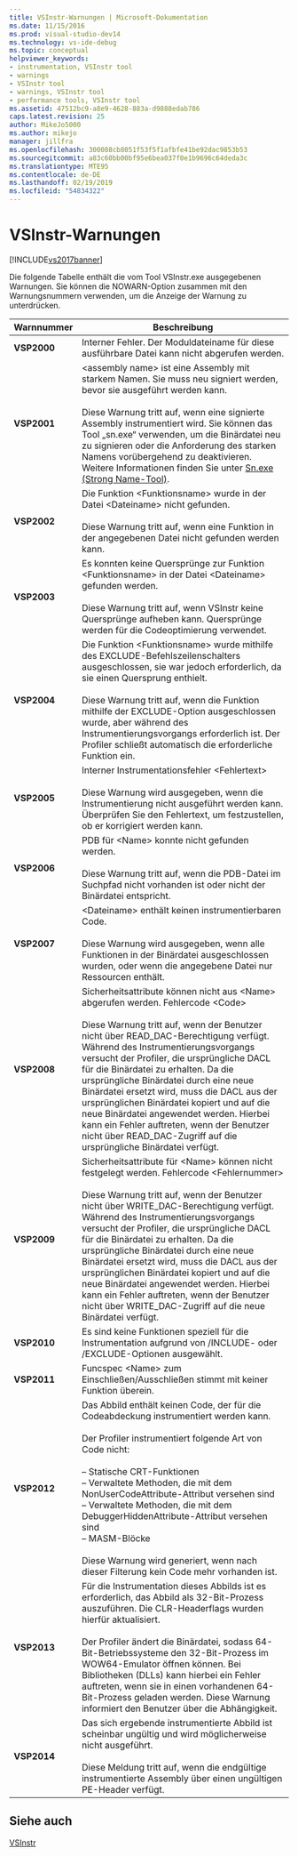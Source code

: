 ```yaml
---
title: VSInstr-Warnungen | Microsoft-Dokumentation
ms.date: 11/15/2016
ms.prod: visual-studio-dev14
ms.technology: vs-ide-debug
ms.topic: conceptual
helpviewer_keywords:
- instrumentation, VSInstr tool
- warnings
- VSInstr tool
- warnings, VSInstr tool
- performance tools, VSInstr tool
ms.assetid: 47512bc9-a8e9-4628-883a-d9888edab786
caps.latest.revision: 25
author: MikeJo5000
ms.author: mikejo
manager: jillfra
ms.openlocfilehash: 300088cb8051f53f5f1afbfe41be92dac9853b53
ms.sourcegitcommit: a83c60bb00bf95e6bea037f0e1b9696c64deda3c
ms.translationtype: MTE95
ms.contentlocale: de-DE
ms.lasthandoff: 02/19/2019
ms.locfileid: "54834322"
---
```

# <a name="vsinstr-warnings"></a>VSInstr-Warnungen
[!INCLUDE[vs2017banner](../includes/vs2017banner.md)]

Die folgende Tabelle enthält die vom Tool VSInstr.exe ausgegebenen Warnungen. Sie können die NOWARN-Option zusammen mit den Warnungsnummern verwenden, um die Anzeige der Warnung zu unterdrücken.  
  
|Warnnummer|Beschreibung|  
|--------------------|-----------------|  
|**VSP2000**|Interner Fehler. Der Moduldateiname für diese ausführbare Datei kann nicht abgerufen werden.|  
|**VSP2001**|\<assembly name> ist eine Assembly mit starkem Namen. Sie muss neu signiert werden, bevor sie ausgeführt werden kann.<br /><br /> Diese Warnung tritt auf, wenn eine signierte Assembly instrumentiert wird. Sie können das Tool „sn.exe“ verwenden, um die Binärdatei neu zu signieren oder die Anforderung des starken Namens vorübergehend zu deaktivieren. Weitere Informationen finden Sie unter [Sn.exe (Strong Name-Tool)](http://msdn.microsoft.com/library/c1d2b532-1b8e-4c7a-8ac5-53b801135ec6).|  
|**VSP2002**|Die Funktion \<Funktionsname> wurde in der Datei \<Dateiname> nicht gefunden.<br /><br /> Diese Warnung tritt auf, wenn eine Funktion in der angegebenen Datei nicht gefunden werden kann.|  
|**VSP2003**|Es konnten keine Quersprünge zur Funktion \<Funktionsname> in der Datei \<Dateiname> gefunden werden.<br /><br /> Diese Warnung tritt auf, wenn VSInstr keine Quersprünge aufheben kann. Quersprünge werden für die Codeoptimierung verwendet.|  
|**VSP2004**|Die Funktion \<Funktionsname> wurde mithilfe des EXCLUDE-Befehlszeilenschalters ausgeschlossen, sie war jedoch erforderlich, da sie einen Quersprung enthielt.<br /><br /> Diese Warnung tritt auf, wenn die Funktion mithilfe der EXCLUDE-Option ausgeschlossen wurde, aber während des Instrumentierungsvorgangs erforderlich ist. Der Profiler schließt automatisch die erforderliche Funktion ein.|  
|**VSP2005**|Interner Instrumentationsfehler \<Fehlertext><br /><br /> Diese Warnung wird ausgegeben, wenn die Instrumentierung nicht ausgeführt werden kann. Überprüfen Sie den Fehlertext, um festzustellen, ob er korrigiert werden kann.|  
|**VSP2006**|PDB für \<Name> konnte nicht gefunden werden.<br /><br /> Diese Warnung tritt auf, wenn die PDB-Datei im Suchpfad nicht vorhanden ist oder nicht der Binärdatei entspricht.|  
|**VSP2007**|\<Dateiname> enthält keinen instrumentierbaren Code.<br /><br /> Diese Warnung wird ausgegeben, wenn alle Funktionen in der Binärdatei ausgeschlossen wurden, oder wenn die angegebene Datei nur Ressourcen enthält.|  
|**VSP2008**|Sicherheitsattribute können nicht aus \<Name> abgerufen werden. Fehlercode \<Code><br /><br /> Diese Warnung tritt auf, wenn der Benutzer nicht über READ_DAC-Berechtigung verfügt. Während des Instrumentierungsvorgangs versucht der Profiler, die ursprüngliche DACL für die Binärdatei zu erhalten. Da die ursprüngliche Binärdatei durch eine neue Binärdatei ersetzt wird, muss die DACL aus der ursprünglichen Binärdatei kopiert und auf die neue Binärdatei angewendet werden. Hierbei kann ein Fehler auftreten, wenn der Benutzer nicht über READ_DAC-Zugriff auf die ursprüngliche Binärdatei verfügt.|  
|**VSP2009**|Sicherheitsattribute für \<Name> können nicht festgelegt werden. Fehlercode \<Fehlernummer><br /><br /> Diese Warnung tritt auf, wenn der Benutzer nicht über WRITE_DAC-Berechtigung verfügt. Während des Instrumentierungsvorgangs versucht der Profiler, die ursprüngliche DACL für die Binärdatei zu erhalten. Da die ursprüngliche Binärdatei durch eine neue Binärdatei ersetzt wird, muss die DACL aus der ursprünglichen Binärdatei kopiert und auf die neue Binärdatei angewendet werden. Hierbei kann ein Fehler auftreten, wenn der Benutzer nicht über WRITE_DAC-Zugriff auf die neue Binärdatei verfügt.|  
|**VSP2010**|Es sind keine Funktionen speziell für die Instrumentation aufgrund von /INCLUDE- oder /EXCLUDE-Optionen ausgewählt.|  
|**VSP2011**|Funcspec \<Name> zum Einschließen/Ausschließen stimmt mit keiner Funktion überein.|  
|**VSP2012**|Das Abbild enthält keinen Code, der für die Codeabdeckung instrumentiert werden kann.<br /><br /> Der Profiler instrumentiert folgende Art von Code nicht:<br /><br /> – Statische CRT-Funktionen<br />– Verwaltete Methoden, die mit dem NonUserCodeAttribute-Attribut versehen sind<br />– Verwaltete Methoden, die mit dem DebuggerHiddenAttribute-Attribut versehen sind<br />– MASM-Blöcke<br /><br /> Diese Warnung wird generiert, wenn nach dieser Filterung kein Code mehr vorhanden ist.|  
|**VSP2013**|Für die Instrumentation dieses Abbilds ist es erforderlich, das Abbild als 32-Bit-Prozess auszuführen. Die CLR-Headerflags wurden hierfür aktualisiert.<br /><br /> Der Profiler ändert die Binärdatei, sodass 64-Bit-Betriebssysteme den 32-Bit-Prozess im WOW64-Emulator öffnen können. Bei Bibliotheken (DLLs) kann hierbei ein Fehler auftreten, wenn sie in einen vorhandenen 64-Bit-Prozess geladen werden. Diese Warnung informiert den Benutzer über die Abhängigkeit.|  
|**VSP2014**|Das sich ergebende instrumentierte Abbild ist scheinbar ungültig und wird möglicherweise nicht ausgeführt.<br /><br /> Diese Meldung tritt auf, wenn die endgültige instrumentierte Assembly über einen ungültigen PE-Header verfügt.|  
  
## <a name="see-also"></a>Siehe auch  
 [VSInstr](../profiling/vsinstr.md)
